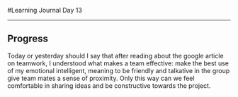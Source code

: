 
#Learning Journal Day 13
<hr />

<h2> Progress </h2>
<p>
Today or yesterday should I say that after reading about the google article on teamwork, I understood what makes a team effective: make the best use of my emotional intelligent, meaning to be friendly and talkative in the group give team mates a sense of proximity. Only this way can we feel comfortable in sharing ideas and be constructive towards the project.


<br>



</p>
